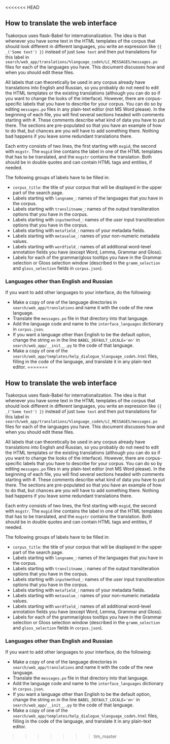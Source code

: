 <<<<<<< HEAD
## How to translate the web interface
Tsakorpus uses flask-Babel for internationalization. The idea is that whenever you have some text in the HTML templates of the corpus that should look different in different languages, you write an expression like ``{{ _('Some text') }}`` instead of just ``Some text`` and then put translations for this label in  ``search/web_app/translations/%language_code%/LC_MESSAGES/messages.po`` files for each of the languages you have. This document discusses how and when you should edit these files.

All labels that can theoretically be used in any corpus already have translations into English and Russian, so you probably do not need to edit the HTML templates or the existing translations (although you can do so if you want to change the looks of the interface). However, there are corpus-specific labels that you have to describe for your corpus. You can do so by editing ``messages.po`` files in any plain-text editor (not MS Word please). In the beginning of each file, you will find several sections headed with comments starting with #. These comments describe what kind of data you have to put there. The sections are pre-populated so that you have an example of how to do that, but chances are you will have to add something there. Nothing bad happens if you leave some redundant translations there.

Each entry consists of two lines, the first starting with ``msgid``, the second with ``msgstr``. The ``msgid`` line contains the label in one of the HTML templates that has to be translated, and the ``msgstr`` contains the translation. Both should be in double quotes and can contain HTML tags and entities, if needed.

The following groups of labels have to be filled in:
* ``corpus_title``: the title of your corpus that will be displayed in the upper part of the search page.
* Labels starting with ``langname_``: names of the languages that you have in the corpus.
* Labels starting with ``translitname_``: names of the output transliteration options that you have in the corpus.
* Labels starting with ``inputmethod_``: names of the user input transliteration options that you have in the corpus.
* Labels starting with ``metafield_``: names of your metadata fields.
* Labels starting with ``metavalue_``: names of your non-numeric metadata values.
* Labels starting with ``wordfield_``: names of all additional word-level annotation fields you have (except Word, Lemma, Grammar and Gloss).
* Labels for each of the grammar/gloss tooltips you have in the Grammar selection or Gloss selection window (described in the ``gramm_selection`` and ``gloss_selection`` fields in ``corpus.json``).

### Languages other than English and Russian
If you want to add other languages to your interface, do the following:
* Make a copy of one of the language directories in ``search/web_app/translations`` and name it with the code of the new language.
* Translate the ``messages.po`` file in that directory into that language.
* Add the language code and name to the ``interface_languages`` dictionary in ``corpus.json``.
* If you want a language other than English to be the default option, change the string ``en`` in the line ``BABEL_DEFAULT_LOCALE='en'`` in ``search/web_app/__init__.py`` to the code of that language.
* Make a copy of one of the ``search/web_app/templates/help_dialogue_%language_code%.html`` files, filling in the code of the language, and translate it in any plain-text editor.
=======
## How to translate the web interface
Tsakorpus uses flask-Babel for internationalization. The idea is that whenever you have some text in the HTML templates of the corpus that should look different in different languages, you write an expression like ``{{ _('Some text') }}`` instead of just ``Some text`` and then put translations for this label in  ``search/web_app/translations/%language_code%/LC_MESSAGES/messages.po`` files for each of the languages you have. This document discusses how and when you should edit these files.

All labels that can theoretically be used in any corpus already have translations into English and Russian, so you probably do not need to edit the HTML templates or the existing translations (although you can do so if you want to change the looks of the interface). However, there are corpus-specific labels that you have to describe for your corpus. You can do so by editing ``messages.po`` files in any plain-text editor (not MS Word please). In the beginning of each file, you will find several sections headed with comments starting with #. These comments describe what kind of data you have to put there. The sections are pre-populated so that you have an example of how to do that, but chances are you will have to add something there. Nothing bad happens if you leave some redundant translations there.

Each entry consists of two lines, the first starting with ``msgid``, the second with ``msgstr``. The ``msgid`` line contains the label in one of the HTML templates that has to be translated, and the ``msgstr`` contains the translation. Both should be in double quotes and can contain HTML tags and entities, if needed.

The following groups of labels have to be filled in:
* ``corpus_title``: the title of your corpus that will be displayed in the upper part of the search page.
* Labels starting with ``langname_``: names of the languages that you have in the corpus.
* Labels starting with ``translitname_``: names of the output transliteration options that you have in the corpus.
* Labels starting with ``inputmethod_``: names of the user input transliteration options that you have in the corpus.
* Labels starting with ``metafield_``: names of your metadata fields.
* Labels starting with ``metavalue_``: names of your non-numeric metadata values.
* Labels starting with ``wordfield_``: names of all additional word-level annotation fields you have (except Word, Lemma, Grammar and Gloss).
* Labels for each of the grammar/gloss tooltips you have in the Grammar selection or Gloss selection window (described in the ``gramm_selection`` and ``gloss_selection`` fields in ``corpus.json``).

### Languages other than English and Russian
If you want to add other languages to your interface, do the following:
* Make a copy of one of the language directories in ``search/web_app/translations`` and name it with the code of the new language.
* Translate the ``messages.po`` file in that directory into that language.
* Add the language code and name to the ``interface_languages`` dictionary in ``corpus.json``.
* If you want a language other than English to be the default option, change the string ``en`` in the line ``BABEL_DEFAULT_LOCALE='en'`` in ``search/web_app/__init__.py`` to the code of that language.
* Make a copy of one of the ``search/web_app/templates/help_dialogue_%language_code%.html`` files, filling in the code of the language, and translate it in any plain-text editor.
>>>>>>> tim_master
